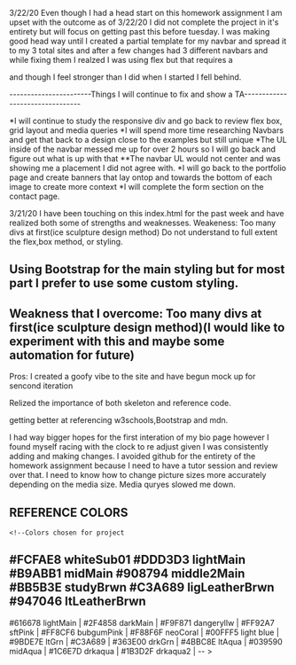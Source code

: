 3/22/20 Even though I had a head start on this homework assignment I am upset with the outcome as of 3/22/20
I did not complete the project in it's entirety but will focus on getting past this before tuesday.
I was making good head way until I created a partial template for my navbar and spread it to my 3 total sites and after a few changes had 3 different navbars and while fixing them I realzed I was using flex but that requires a <div class=" container"> and though I feel stronger than I did when I started I fell behind.

-----------------------Things I will continue to fix and show a TA--------------------------------

*I will continue to study the responsive div and go back to review flex box, grid layout and media queries
*I will spend more time researching Navbars and get that back to a design close to the examples but still unique
*The UL inside of the navbar messed me up for over 2 hours so I will go back and figure out what is up with that
**The navbar UL would not center and was showing me a placement I did not agree with.
*I will go back to the portfolio page and create banners that lay ontop and towards the bottom of each image to create more context
*I will complete the form section on the contact page.










3/21/20
I have been touching on this index.html for the past week and have realized both some of strengths and weaknesses.
Weakeness:
Too many divs at first(ice sculpture design method) 
Do not understand to full extent the flex,box method, or styling.

Using Bootstrap for the main styling but for most part I prefer to use some custom styling.
----------------------------------------------------------------------------------------------------
Weakness that I overcome:
Too many divs at first(ice sculpture design method)(I would like to experiment with this and maybe some automation for future)
-----------------------------------------------------------------------------------------------------
Pros: I created a goofy vibe to the site and have begun mock up for sencond iteration

Relized the importance of both skeleton and reference code.

getting better at referencing w3schools,Bootstrap and mdn.

I had way bigger hopes for the first interation of my bio page however I found myself racing with the clock to re adjust given I was consistently adding and making changes. I avoided github for the entirety of the homework assignment because I need to have a  tutor session and review over that.
I need to know how to change picture sizes more accurately depending on the media size.
 Media quryes slowed me down.



REFERENCE COLORS
------------------
    <!--Colors chosen for project 
#FCFAE8 whiteSub01
#DDD3D3 lightMain
#B9ABB1 midMain
#908794 middle2Main
#BB5B3E studyBrwn
#C3A689 ligLeatherBrwn
#947046 ltLeatherBrwn
--------------------------------
#616678 lightMain               |
#2F4858 darkMain                |
#F9F871 dangeryllw              |
#FF92A7 sftPink                 |
#FF8CF6 bubgumPink              |
#F88F6F neoCoral                | 
#00FFF5 light blue              |
#9BDE7E ltGrn                   |
#C3A689                         |
#363E00 drkGrn                  |
#4BBC8E ltAqua                  |
#039590 midAqua                 |
#1C6E7D drkaqua                 |
#1B3D2F drkaqua2                |
--              >
<!--Colors chosen for project 
#FCFAE8 whiteSub01
#DDD3D3 lightMain
#B9ABB1 midMain
#908794 middle2Main
#BB5B3E studyBrwn
#C3A689 ligLeatherBrw
#947046 ltLeatherBrwn
#616678 lightMain
#2F4858 darkMain
#F9F871 dangeryllw
#FF92A7 sftPink
#FF8CF6 bubgumPink
#F88F6F neoCoral
#00FFF5 light blue
#9BDE7E ltGrn
#C3A689 
#363E00 drkGrn
#4BBC8E ltAqua
#039590 midAqua
#1C6E7D drkaqua
#1B3D2F drkaqua2
-->